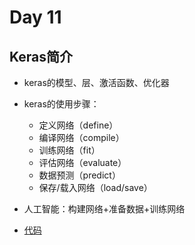 # Day 11

## Keras简介

- keras的模型、层、激活函数、优化器

- keras的使用步骤：
  - 定义网络（define）
  - 编译网络（compile）
  - 训练网络（fit）
  - 评估网络（evaluate）
  - 数据预测（predict）
  - 保存/载入网络（load/save）

- 人工智能：构建网络+准备数据+训练网络

- [代码](https://github.com/lixinyu0321/BDMI_mycode/tree/master/day11)
